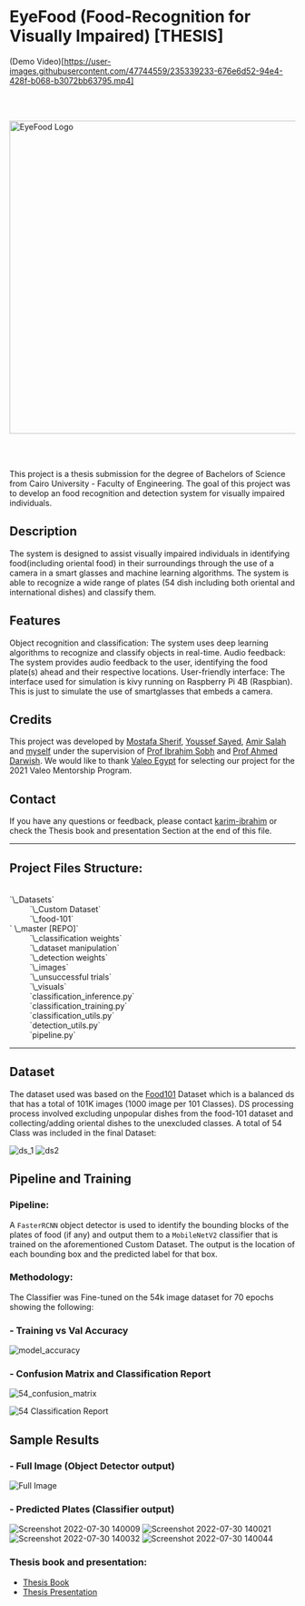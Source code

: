 
# EyeFood (Food-Recognition for Visually Impaired) [THESIS]

(Demo Video)[https://user-images.githubusercontent.com/47744559/235339233-676e6d52-94e4-428f-b068-b3072bb63795.mp4]

<!--![alt text](https://github.com/KarimIbrahim11/Food-Recognition/blob/main/logo.png?raw=true "Title")-->
<br/><br/>
<div align="left">
  <img src="https://github.com/KarimIbrahim11/Food-Recognition/blob/main/logo.png" width="550" title="EyeFood Logo">
</div>

<br/><br/>

This project is a thesis submission for the degree of Bachelors of Science from Cairo University - Faculty of Engineering. The goal of this project was to develop an food recognition and detection system for visually impaired individuals.

## Description
The system is designed to assist visually impaired individuals in identifying food(including oriental food) in their surroundings through the use of a camera in a smart glasses and machine learning algorithms. The system is able to recognize a wide range of plates (54 dish including both oriental and international dishes) and classify them.

## Features
Object recognition and classification: The system uses deep learning algorithms to recognize and classify objects in real-time.
Audio feedback: The system provides audio feedback to the user, identifying the food plate(s) ahead and their respective locations.
User-friendly interface: The interface used for simulation is kivy running on Raspberry Pi 4B (Raspbian). This is just to simulate the use of smartglasses that embeds a camera.

## Credits
This project was developed by [Mostafa Sherif](https://github.com/Mostafa-Mourad), [Youssef Sayed](https://github.com/youssef998), [Amir Salah](https://github.com/AmirAlahmedy) and [myself](https://github.com/KarimIbrahim11/) under the supervision of [Prof Ibrahim Sobh](https://github.com/IbrahimSobh) and [Prof Ahmed Darwish](https://www.amdarwish.com/). We would like to thank [Valeo Egypt](https://www.valeo.com/en/egypt/) for selecting our project for the 2021 Valeo Mentorship Program.

## Contact
If you have any questions or feedback, please contact [karim-ibrahim](karim.ibrahim.amin@gmail.com) or check the Thesis book and presentation Section at the end of this file.
_____________________________________________________________________________________________________________________________________________________________
## Project Files Structure:

<br/>
`\_Datasets`<br/>
 &nbsp; &nbsp; &nbsp; &nbsp; &nbsp;`\_Custom Dataset`<br/>
 &nbsp; &nbsp; &nbsp; &nbsp; &nbsp;`\_food-101`<br/>`
\_master [REPO]`<br/>
 &nbsp; &nbsp; &nbsp; &nbsp; &nbsp;`\_classification weights`<br/>
 &nbsp; &nbsp; &nbsp; &nbsp; &nbsp;`\_dataset manipulation`<br/>
 &nbsp; &nbsp; &nbsp; &nbsp; &nbsp;`\_detection weights`<br/>
 &nbsp; &nbsp; &nbsp; &nbsp; &nbsp;`\_images`<br/>
 &nbsp; &nbsp; &nbsp; &nbsp; &nbsp;`\_unsuccessful trials`<br/>
 &nbsp; &nbsp; &nbsp; &nbsp; &nbsp;`\_visuals`<br/>
 &nbsp; &nbsp; &nbsp; &nbsp; &nbsp;`classification_inference.py`<br/>
 &nbsp; &nbsp; &nbsp; &nbsp; &nbsp;`classification_training.py`<br/>
 &nbsp; &nbsp; &nbsp; &nbsp; &nbsp;`classification_utils.py`<br/>
 &nbsp; &nbsp; &nbsp; &nbsp; &nbsp;`detection_utils.py`<br/>
 &nbsp; &nbsp; &nbsp; &nbsp; &nbsp;`pipeline.py` 
 
_____________________________________________________________________________________________________________________________________________________________

## Dataset

 The dataset used was based on the [Food101](https://www.kaggle.com/datasets/dansbecker/food-101) Dataset which is a balanced ds that has a total of 101K images (1000 image per 101 Classes). DS processing process involved excluding unpopular dishes from the food-101 dataset and collecting/adding oriental dishes to the unexcluded classes. A total of 54 Class was included in the final Dataset:  

![ds_1](https://user-images.githubusercontent.com/47744559/235338365-c049c882-f405-44ea-91ab-441f28271a17.jpg)
![ds2](https://user-images.githubusercontent.com/47744559/235338369-1f36f95e-7f2c-4b42-96f4-8396305f720c.jpg)

## Pipeline and Training
  
### Pipeline:
  A ```FasterRCNN``` object detector is used to identify the bounding blocks of the plates of food (if any) and output them to a ```MobileNetV2``` classifier that is trained on the aforementioned Custom Dataset. The output is the location of each bounding box and the predicted label for that box. 
### Methodology: 
  The Classifier was Fine-tuned on the 54k image dataset for 70 epochs showing the following:

### - Training vs Val Accuracy

![model_accuracy](https://user-images.githubusercontent.com/47744559/235338559-8c015e09-c727-46ef-a3b9-617a63b84c5d.png)

### - Confusion Matrix and Classification Report

![54_confusion_matrix](https://user-images.githubusercontent.com/47744559/235338568-aa7c3f50-6bcd-4e14-9756-d7591b22f82d.png)

![54 Classification Report](https://user-images.githubusercontent.com/47744559/235338685-eeac9fbd-404a-4409-8e55-8a0ebff583d0.png)

## Sample Results

### - Full Image (Object Detector output)
![Full Image](https://user-images.githubusercontent.com/47744559/235338752-75859e14-df1c-4e57-bb55-243308b18c68.jpg)
### - Predicted Plates (Classifier output)
![Screenshot 2022-07-30 140009](https://user-images.githubusercontent.com/47744559/235338754-dde16d48-7b93-44a2-a03b-381f0d34f229.jpg)
![Screenshot 2022-07-30 140021](https://user-images.githubusercontent.com/47744559/235338755-62533c8d-2575-48e2-a4b8-5d6dbeb43a38.jpg)
![Screenshot 2022-07-30 140032](https://user-images.githubusercontent.com/47744559/235338756-fb49270c-9264-4fdd-9156-c57fba4b6511.jpg)
![Screenshot 2022-07-30 140044](https://user-images.githubusercontent.com/47744559/235338757-50617416-a5ef-4cba-a6e9-2bd8db9871c2.jpg)

### Thesis book and presentation: 
- [Thesis Book](https://github.com/KarimIbrahim11/EyeFood-Food-Recognition/files/11360711/Group8_Graduation_Project_Eye-Book-Final.pdf) 
- [Thesis Presentation](https://github.com/KarimIbrahim11/EyeFood-Food-Recognition/files/11360708/EyeFood_Final.pptx)



 
